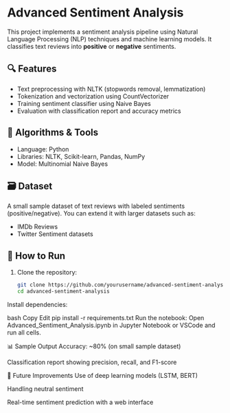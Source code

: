 # Advanced Sentiment Analysis

This project implements a sentiment analysis pipeline using Natural Language Processing (NLP) techniques and machine learning models. It classifies text reviews into **positive** or **negative** sentiments.

## 🔍 Features

- Text preprocessing with NLTK (stopwords removal, lemmatization)
- Tokenization and vectorization using CountVectorizer
- Training sentiment classifier using Naive Bayes
- Evaluation with classification report and accuracy metrics

## 🧠 Algorithms & Tools

- Language: Python  
- Libraries: NLTK, Scikit-learn, Pandas, NumPy  
- Model: Multinomial Naive Bayes

## 🗃️ Dataset

A small sample dataset of text reviews with labeled sentiments (positive/negative). You can extend it with larger datasets such as:
- IMDb Reviews
- Twitter Sentiment datasets

## 🚀 How to Run

1. Clone the repository:
   ```bash
   git clone https://github.com/yourusername/advanced-sentiment-analysis.git
   cd advanced-sentiment-analysis
Install dependencies:

bash
Copy
Edit
pip install -r requirements.txt
Run the notebook:
Open Advanced_Sentiment_Analysis.ipynb in Jupyter Notebook or VSCode and run all cells.

📊 Sample Output
Accuracy: ~80% (on small sample dataset)

Classification report showing precision, recall, and F1-score

📌 Future Improvements
Use of deep learning models (LSTM, BERT)

Handling neutral sentiment

Real-time sentiment prediction with a web interface
